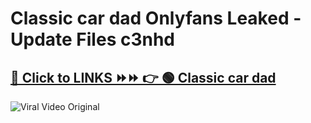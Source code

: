 
 # Classic car dad Onlyfans Leaked - Update Files c3nhd

## <h2><a href="https://clipsfans.com/Classic_car_dad&ref=git">🔗 Click to LINKS ⏩⏩ 👉 🟢 Classic car dad </a></h2>

<a href="https://clipsfans.com/Classic_car_dad&ref=git" rel="nofollow" data-target="animated-image.originalLink"><img src="https://i.ibb.co.com/xMMVF88/686577567.gif" alt="Viral Video Original" style="max-width: 100%; display: inline-block;" data-target="animated-image.originalImage"></a>

